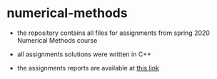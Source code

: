 # numerical-methods

- the repository contains all files for assignments from spring 2020 Numerical Methods course

- all assignments solutions were written in C++

- the assignments reports are available at [this link](https://github.com/gregwell/university-notes/blob/main/english/old-school-style-notes/numerical-methods.pdf)

